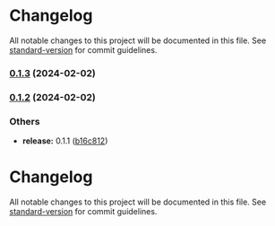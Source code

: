 # Changelog

All notable changes to this project will be documented in this file. See [standard-version](https://github.com/conventional-changelog/standard-version) for commit guidelines.

### [0.1.3](https://github.com/ehddn5252/-version_test2/compare/v0.1.2...v0.1.3) (2024-02-02)

### [0.1.2](https://github.com/ehddn5252/-version_test2/compare/v0.1.1...v0.1.2) (2024-02-02)


### Others

* **release:** 0.1.1 ([b16c812](https://github.com/ehddn5252/-version_test2/commit/b16c812d795c5a16f7f9eb633e1e86c98f58d1e9))

# Changelog

All notable changes to this project will be documented in this file. See [standard-version](https://github.com/conventional-changelog/standard-version) for commit guidelines.
